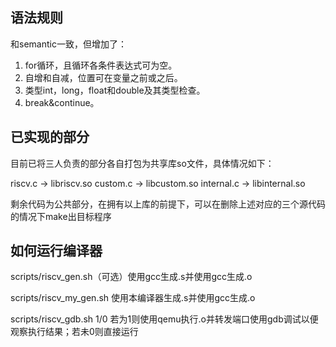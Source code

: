 ## 语法规则

和semantic一致，但增加了：
1. for循环，且循环各条件表达式可为空。
1. 自增和自减，位置可在变量之前或之后。
1. 类型int，long，float和double及其类型检查。
1. break&continue。

## 已实现的部分

目前已将三人负责的部分各自打包为共享库so文件，具体情况如下：

riscv.c -> libriscv.so
custom.c -> libcustom.so
internal.c -> libinternal.so

剩余代码为公共部分，在拥有以上库的前提下，可以在删除上述对应的三个源代码的情况下make出目标程序

## 如何运行编译器

scripts/riscv_gen.sh（可选）使用gcc生成.s并使用gcc生成.o

scripts/riscv_my_gen.sh     使用本编译器生成.s并使用gcc生成.o

scripts/riscv_gdb.sh 1/0    若为1则使用qemu执行.o并转发端口使用gdb调试以便观察执行结果；若未0则直接运行